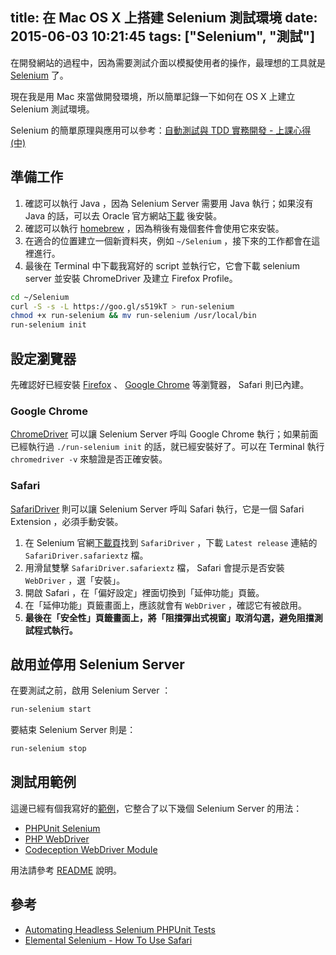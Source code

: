 title: 在 Mac OS X 上搭建 Selenium 測試環境
date: 2015-06-03 10:21:45
tags: ["Selenium", "測試"]
---

在開發網站的過程中，因為需要測試介面以模擬使用者的操作，最理想的工具就是 [Selenium](http://www.seleniumhq.org/) 了。

現在我是用 Mac 來當做開發環境，所以簡單記錄一下如何在 OS X 上建立 Selenium 測試環境。

Selenium 的簡單原理與應用可以參考：[自動測試與 TDD 實務開發 - 上課心得 (中)](http://jaceju.net/2015/05/23/skilltree-tdd-2/)

<!-- more -->

## 準備工作

1. 確認可以執行 Java ，因為 Selenium Server 需要用 Java 執行；如果沒有 Java 的話，可以去 Oracle 官方網站[下載](http://www.oracle.com/technetwork/java/javase/downloads/jdk8-downloads-2133151.html) 後安裝。
1. 確認可以執行 [homebrew](http://brew.sh/) ，因為稍後有幾個套件會使用它來安裝。
1. 在適合的位置建立一個新資料夾，例如 `~/Selenium` ，接下來的工作都會在這裡進行。
1. 最後在 Terminal 中下載我寫好的 script 並執行它，它會下載 selenium server 並安裝 ChromeDriver 及建立 Firefox Profile。

```bash
cd ~/Selenium
curl -S -s -L https://goo.gl/s519kT > run-selenium
chmod +x run-selenium && mv run-selenium /usr/local/bin
run-selenium init
```

## 設定瀏覽器

先確認好已經安裝 [Firefox](http://mozilla.com.tw/) 、 [Google Chrome](https://www.google.com.tw/chrome/) 等瀏覽器， Safari 則已內建。

### Google Chrome

[ChromeDriver](https://sites.google.com/a/chromium.org/chromedriver/) 可以讓 Selenium Server 呼叫 Google Chrome 執行；如果前面已經執行過 `./run-selenium init` 的話，就已經安裝好了。可以在 Terminal 執行 `chromedriver -v` 來驗證是否正確安裝。

### Safari

[SafariDriver](https://github.com/SeleniumHQ/selenium/wiki/SafariDriver) 則可以讓 Selenium Server 呼叫 Safari 執行，它是一個 Safari Extension ，必須手動安裝。

1. 在 Selenium 官網[下載頁](http://www.seleniumhq.org/download/)找到 `SafariDriver` ，下載 `Latest release` 連結的 `SafariDriver.safariextz` 檔。
1. 用滑鼠雙擊 `SafariDriver.safariextz` 檔， Safari 會提示是否安裝 `WebDriver` ，選「安裝」。
1. 開啟 Safari ，在「偏好設定」裡面切換到「延伸功能」頁籤。
1. 在「延伸功能」頁籤畫面上，應該就會有 `WebDriver` ，確認它有被啟用。
1. **最後在「安全性」頁籤畫面上，將「阻擋彈出式視窗」取消勾選，避免阻擋測試程式執行。**

## 啟用並停用 Selenium Server

在要測試之前，啟用 Selenium Server ：

```bash
run-selenium start
```

要結束 Selenium Server 則是：

```bash
run-selenium stop
```

## 測試用範例

這邊已經有個我寫好的[範例](https://github.com/jaceju/selenium-demo)，它整合了以下幾個 Selenium Server 的用法：

* [PHPUnit Selenium](https://github.com/giorgiosironi/phpunit-selenium)
* [PHP WebDriver](https://github.com/instaclick/php-webdriver)
* [Codeception WebDriver Module](http://codeception.com/docs/modules/WebDriver)

用法請參考 [README](https://github.com/jaceju/selenium-demo/blob/master/README.md) 說明。

## 參考

* [Automating Headless Selenium PHPUnit Tests](http://www.hashbangcode.com/blog/automating-headless-selenium-phpunit-tests)
* [Elemental Selenium - How To Use Safari](http://elementalselenium.com/tips/69-safari)